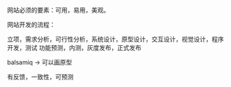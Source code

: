 
网站必须的要素：可用，易用，美观。

网站开发的流程：

立项，需求分析，可行性分析，系统设计，原型设计，交互设计，视觉设计，程序开发，测试
功能预测，内测，灰度发布，正式发布

balsamiq -> 可以画原型

有反馈，一致性，可预测


